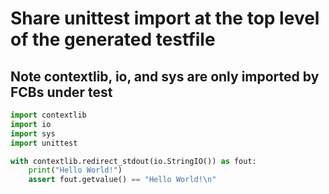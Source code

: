 # Share unittest import at the top level of the generated testfile

## Note contextlib, io, and sys are only imported by FCBs under test

```python
import contextlib
import io
import sys
import unittest
```

```python
with contextlib.redirect_stdout(io.StringIO()) as fout:
    print("Hello World!")
    assert fout.getvalue() == "Hello World!\n"
```
